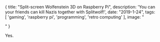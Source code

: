 {
  title: "Split-screen Wolfenstein 3D on Raspberry Pi",
  description: 'You can your friends can kill Nazis together with Splitwolf!',
  date: "2019-1-24",
  tags: [
      'gaming',
      'raspberry pi',
      'programming',
      'retro computing'
  ],
  image: "<div class='fullMast' style='background-image: url(images/splitwolf.png);'></div>"
}

Yes.
